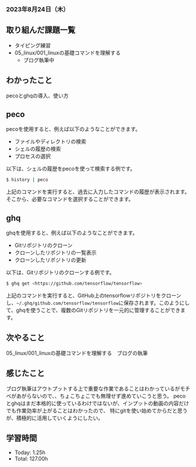 ### 2023年8月24日（木）

## 取り組んだ課題一覧
- タイピング練習
- 05_linux/001_linuxの基礎コマンドを理解する
  - ブログ執筆中
## わかったこと
pecoとghqの導入、使い方
## peco

pecoを使用すると、例えば以下のようなことができます。

- ファイルやディレクトリの検索
- シェルの履歴の検索
- プロセスの選択

以下は、シェルの履歴をpecoを使って検索する例です。

```bash
$ history | peco

```

上記のコマンドを実行すると、過去に入力したコマンドの履歴が表示されます。そこから、必要なコマンドを選択することができます。

## ghq

ghqを使用すると、例えば以下のようなことができます。

- Gitリポジトリのクローン
- クローンしたリポジトリの一覧表示
- クローンしたリポジトリの更新

以下は、Gitリポジトリのクローンする例です。

```bash
$ ghq get <https://github.com/tensorflow/tensorflow>

```

上記のコマンドを実行すると、GitHub上のtensorflowリポジトリをクローンし、`~/.ghq/github.com/tensorflow/tensorflow`に保存されます。このようにして、ghqを使うことで、複数のGitリポジトリを一元的に管理することができます。

## 次やること
05_linux/001_linuxの基礎コマンドを理解する　ブログの執筆


## 感じたこと
ブログ執筆はアウトプットする上で重要な作業であることはわかっているがモチベがあがらないので、、ちょこちょこでも無理せず進めていこうと思う。
pecoとghqはまだ本格的に使っているわけではないが、インプットの動画の内容だけでも作業効率が上がることはわかったので、
特にgitを使い始めてからだと思うが、積極的に活用していくようにしたい。

## 学習時間
- Today: 1.25h
- Total: 127.00h
